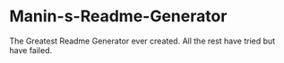 # Manin-s-Readme-Generator
The Greatest Readme Generator ever created. All the rest have tried but have failed. 
